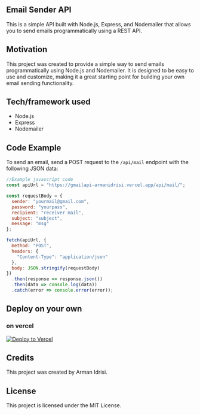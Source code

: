 ## Email Sender API

This is a simple API built with Node.js, Express, and Nodemailer that allows you to send emails programmatically using a REST API.

## Motivation

This project was created to provide a simple way to send emails programmatically using Node.js and Nodemailer. It is designed to be easy to use and customize, making it a great starting point for building your own email sending functionality.

## Tech/framework used
- Node.js
- Express
- Nodemailer

## Code Example

To send an email, send a POST request to the ```/api/mail``` endpoint with the following JSON data:

```javascript 
//Example javascript code 
const apiUrl = "https://gmailapi-armanidrisi.vercel.app/api/mail/"; 

const requestBody = { 
  sender: "yourmail@gmail.com", 
  password: "yourpass", 
  recipient: "receiver mail", 
  subject: "subject", 
  message: "msg" 
}; 

fetch(apiUrl, { 
  method: "POST", 
  headers: { 
    "Content-Type": "application/json" 
  }, 
  body: JSON.stringify(requestBody) 
}) 
  .then(response => response.json()) 
  .then(data => console.log(data)) 
  .catch(error => console.error(error)); 


```

## Deploy on your own
### on vercel

[![Deploy to Vercel](https://vercel.com/button)](https://vercel.com/import/project?template=https://github.com/Armanidrisi/Mailer)


## Credits

This project was created by Arman Idrisi.

## License

This project is licensed under the MIT License. 
